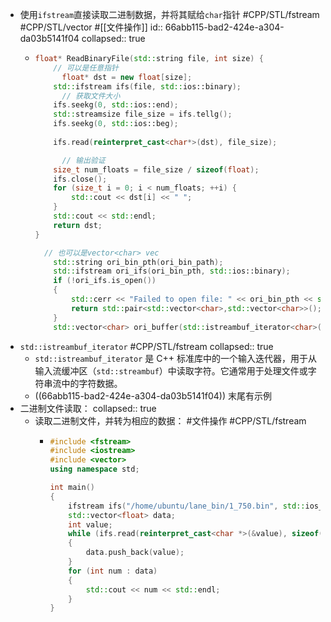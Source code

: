 - 使用`ifstream`直接读取二进制数据，并将其赋给`char`指针 #CPP/STL/fstream #CPP/STL/vector #[[文件操作]]
  id:: 66abb115-bad2-424e-a304-da03b5141f04
  collapsed:: true
	- ```cpp
	  float* ReadBinaryFile(std::string file, int size) {
	      // 可以是任意指针
	    	float* dst = new float[size];
	      std::ifstream ifs(file, std::ios::binary);
	    	// 获取文件大小
	      ifs.seekg(0, std::ios::end);
	      std::streamsize file_size = ifs.tellg();
	      ifs.seekg(0, std::ios::beg);
	     
	      ifs.read(reinterpret_cast<char*>(dst), file_size);
	  
	    	// 输出验证
	      size_t num_floats = file_size / sizeof(float);
	      ifs.close();
	      for (size_t i = 0; i < num_floats; ++i) {
	          std::cout << dst[i] << " ";
	      }
	      std::cout << std::endl;
	      return dst;
	  }
	  
	  	// 也可以是vector<char> vec
	      std::string ori_bin_pth(ori_bin_path);
	      std::ifstream ori_ifs(ori_bin_pth, std::ios::binary);
	      if (!ori_ifs.is_open())
	      {
	          std::cerr << "Failed to open file: " << ori_bin_pth << std::endl;
	          return std::pair<std::vector<char>,std::vector<char>>();
	      }
	      std::vector<char> ori_buffer(std::istreambuf_iterator<char>(ori_ifs), {});
	  ```
- `std::istreambuf_iterator` #CPP/STL/fstream
  collapsed:: true
	- `std::istreambuf_iterator` 是 C++ 标准库中的一个输入迭代器，用于从输入流缓冲区（`std::streambuf`）中读取字符。它通常用于处理文件或字符串流中的字符数据。
	- ((66abb115-bad2-424e-a304-da03b5141f04)) 末尾有示例
- 二进制文件读取：
  collapsed:: true
	- 读取二进制文件，并转为相应的数据： #文件操作 #CPP/STL/fstream
		- ```cpp
		  #include <fstream>
		  #include <iostream>
		  #include <vector>
		  using namespace std;
		  
		  int main()
		  {
		      ifstream ifs("/home/ubuntu/lane_bin/1_750.bin", std::ios_base::binary);
		      std::vector<float> data;
		      int value;
		      while (ifs.read(reinterpret_cast<char *>(&value), sizeof(float)))
		      {
		          data.push_back(value);
		      }
		      for (int num : data)
		      {
		          std::cout << num << std::endl;
		      }
		  }
		  ```